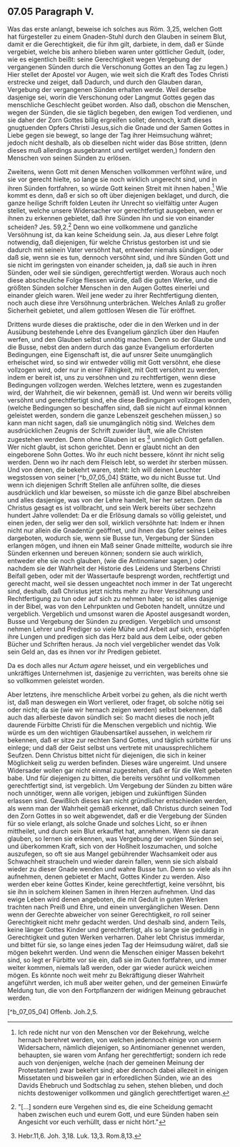 
<!-- seite 293 -->

07.05 Paragraph V.
------------------

Was das erste anlangt, beweise ich solches
aus Röm. 3,25, welchen Gott hat fürgesteller zu
einem Gnaden-Stuhl durch den Glauben in seinem
Blut, damit er die Gerechtigkeit, die für ihm
gilt, darbiete, in dem, daß er Sünde vergebiet,
welche bis anhero blieben waren unter göttlicher
Gedult, (oder, wie es eigentlich beißt: seine Gerechtigkeit
wegen Vergebung der vergangenen Sünden
durch die Verschonung Gottes an den Tag
zu legen.) Hier stellet der Apostel vor Augen, wie weit
sich die Kraft des Todes Christi erstrecke und zeiget, daß
Dadurch, und durch den Glauben daran, Vergebung der
vergangenen Sünden erhalten werde. Weil derselbe
dasjenige sei, worin die Verschonung oder Langmut<!-- seite 294 -->
Gottes gegen das menschliche Geschlecht geübet
worden. Also daß, obschon die Menschen, wegen der
Sünden, die sie täglich begeben, den ewigen Tod verdienen,
und sie daher der Zorn Gottes billig ergreifen
sollet; dennoch, kraft dieses gnugtuenden Opfers
Christi Jesus,sich die Gnade und der Samen Gottes
in Liebe gegen sie bewegt, so lange der Tag ihrer
Heimsuchung währet; jedoch nicht deshalb, als ob dieselben
nicht wider das Böse stritten, (denn dieses muß
allerdings ausgebrannt und vertilget werden,) fondern
den Menschen von seinen Sünden zu erlösen.

Zweitens, wenn Gott mit denen Menschen vollkommen
verföhnt wäre, und sie vor gerecht hielte, so
lange sie noch wirklich ungerecht sind, und in ihren
Sünden fortfahren, so würde Gott keinen Streit mit
ihnen haben.[^b_07_05_01] Wie kommt es denn, daß er sich so
oft über diejenigen beklaget, und durch, die ganze heilige
Schrift folden Leuten ihr Unrecht so vielfältig unter
Augen stellet, welche unsere Widersacher vor gerechtfertigt
ausgeben, wenn er ihnen zu erkennen gebietet, daß
ihre Sünden ihn und sie von einander scheiden?
Jes. 59,2.[^b_07_05_02] Denn wo eine vollkommene und ganzliche
Versöhnung ist, da kan keine Scheidung sein. Ja, aus
dieser Lehre folgt notwendig, daß diejenigen, für
welche Christus gestorben ist und sie dadurch mit seinein<!-- seite 295 -->
Vater versöhnt hat, entweder niemals sündigen, oder
daß sie, wenn sie es tun, dennoch versöhnt sind, und
ihre Sünden Gott und sie nicht im geringsten von einander
scheiden, ja, daß sie auch in ihren Sünden, oder
weil sie sündigen, gerechtfertigt werden. Woraus
auch noch diese abscheuliche Folge fliessen würde, daß
die guten Werke, und die größten Sünden solcher Menschen
in den Augen Gottes einerlei und einander gleich
waren. Weil jene weder zu ihrer Rechtfertigung dienten,
noch auch diese ihre Versöhnung unterbrächen.
Welches Anlaß zu großer Sicherheit gebietet, und allem
gottlosen Wesen die Tür eröffnet.

Drittens wurde dieses die praktische, oder die in den
Werken und in der Ausübung bestehende Lehre des
Evangelium gänzlich über den Haufen werfen, und den
Glauben selbst unnötig machen. Denn so der Glaube
und die Busse, nebst den andern durch das ganze Evangelium
erforderten Bedingungen, eine Eigenschaft ist,
die auf unsrer Seite unumgänglich erheischet wird, so
sind wir entweder völlig mit Gott versöhnt, ehe diese
vollzogen wird, oder nur in einer Fähigkeit, mit Gott
versöhnt zu werden, indem er bereit ist, uns zu versöhnen
und zu rechtfertigen, wenn diese Bedingungen vollzogen
werden. Welches letztere, wenn es zugestanden
wird, der Wahrheit, die wir bekennen, gemäß ist. Und
wenn wir bereits völlig versöhnt und gerechtfertigt
sind, ehe diese Bedingungen vollzogen worden, (welche
Bedingungen so beschaffen sind, daß sie nicht auf einmal
können geleistet werden, sondern die ganze Lebenszeit
geschehen müssen,) so kann man nicht sagen, daß
sie unumgänglich nötig sind. Welches dem ausdrücklichen
Zeugnis der Schrift zuwider läuft, wie alle Christen
zugestehen werden. Denn ohne Glauben ist es [^b_07_05_03]
unmöglich Gott gefallen. Wer nicht glaubt, ist
schon gerichtet. Denn er glaubt nicht an den eingeborene
Sohn Gottes. Wo ihr euch nicht<!-- seite 296 -->
bessere, könnt ihr nicht selig werden. Denn wo
ihr nach dem Fleisch lebt, so werdet ihr sterben
müssen. Und von denen, die bekehrt waren, steht:
Ich will deinen Leuchter wegstossen von seiner [^b_07_05_04]
Stätte, wo du nicht Busse tut. Und wenn ich diejenigen
Schrift Stellen alle anführen sollte, die dieses
ausdrücklich und klar beweisen, so müsste ich die ganze
Bibel abschreiben und alles dasjenige, was von der
Lehre handelt, hier her setzen. Denn da Christus gesagt
es ist vollbracht, und sein Werk bereits über sechzehn
hundert Jahre vollendet: Da er die Erlösung damals
so völlig geleistet, und einen jeden, der selig wer
den soll, wirklich versöhnte hat: Indem er ihnen nicht
nur allein die Gnadentür geöffnet, und ihnen das
Opfer seines Leibes dargeboten, wodurch sie, wenn
sie Busse tun, Vergebung der Sünden erlangen mögen,
und ihnen ein Maß seiner Gnade mitteilte, wodurch
sie ihre Sünden erkennen und bereuen können;
sondern sie auch wirklich, entweder ehe sie noch glauben,
(wie die Antinomianer sagen,) oder nachdem sie der
Wahrheit der Historie des Leidens und Sterbens
Christi Beifall geben, oder mit der Wassertaufe besprengt
worden, rechtfertigt und gerecht macht,
weil sie dessen ungeachtet noch immer in der Tat ungerecht
sind, deshalb, daß Christus jetzt nichts mehr zu ihrer
Versöhnung und Rechtfertigung zu tun oder auf sich zu
nehmen habe; so ist alles dasjenige in der Bibel, was
von den Lehrpunkten und Geboten handelt, unnütze
und vergeblich. Vergeblich und umsonst waren die
Apostel ausgesandt worden, Busse und Vergebung der
Sünden zu predigen. Vergeblich und umsonst nehmen
Lehrer und Prediger so viele Mühe und Arbeit auf sich,
erschöpfen ihre Lungen und predigen sich das Herz bald
aus dem Leibe, oder geben Bücher und Schriften
heraus. Ja noch viel vergeblicher wendet das Volk
sein Geld an, das es ihnen vor ihr Predigen gebietet.<!-- seite 297 -->

Da es doch alles nur *Actum agere* heisset, und ein
vergebliches und unkräftiges Unternehmen ist, dasjenige
zu verrichten, was bereits ohne sie so vollkommen
geleistet worden.

Aber letztens, ihre menschliche Arbeit vorbei zu gehen,
als die nicht werth ist, daß man deswegen ein
Wort verlieret, oder fraget, ob solche nötig sei oder
nicht; da sie (wie wir hernach zeigen werden)
selbst bekennen, daß auch das allerbeste davon sündlich
sei: So macht dieses die noch jeßt daurende
Fürbitte Christi für die Menschen vergeblich und nichtig.
Wie würde es um den wichtigen Glaubensartikel
aussehen, in welchem rir bekennen, daß er sitze zur
rechten Sand Gottes, und täglich súrbitte für
uns einlege; und daß der Geist selbst uns vertrete
mit unaussprechlichem Seufzen. Denn Christus
bittet nicht für diejenigen, die sich in keiner Möglichkeit
selig zu werden befinden. Dieses wäre ungereimt.
Und unsere Widersader wollen gar nicht einmal zugestehen,
daß er für die Welt gebeten babe. Und für
diejenigen zu bitten, die bereits versöhnt und vollkommen
gerechtfertigt sind, ist vergeblich. Um Vergebung
der Sünden zu bitten wäre noch unnötiger,
wenn alle vorigen, jebigen und zukünftigen Sünden erlassen
sind. Gewißlich dieses kan nicht gründlicher entschieden
werden, als wenn man der Wahrheit gemäß
erkennet, daß Christus durch seinen Tod den Zorn
Gottes in so weit abgewendet, daß er die Vergebung
der Sünden für so viele erlangt, als solche Gnade
und solches Licht, so er ihnen mittheilet, und durch sein
Blut erkauffet hat, annehmen. Wenn sie daran
glauben, so lernen sie erkennen, was Vergebung der
vorigen Sünden sei, und überkommen Kraft, sich von
der Hoßheit loszumachen, und solche auszufegen, so
oft sie aus Mangel gebührender Wachsamkeit oder
aus Schwachheit straucheln und wieder darein fallen,<!-- seite 298 -->
wenn sie sich alsbald wieder zu dieser Gnade wenden
und wahre Busse tun. Denn so viele als ihn aufnehmen,
denen gebietet er Macht, Gottes Kinder
zu werden. Also werden eber keine Gottes Kinder,
keine gerechtfertigt, keine versöhnt, bis sie ihn
in solchem kleinen Samen in ihren Herzen aufnehmen.
Und das ewige Leben wird denen angeboten,
die mit Gedult in guten Werken trachten nach
Preiß und Ehre, und einein unvergänglichen Wesen.
Denn wenn der Gerechte abweicher von seiner
Gerechtigkeit, ro roll seiner Gerechtigkeit
nicht mehr gedacht werden. Und deshalb sind,
andern Teils, keine länger Gottes Kinder und gerechtfertigt,
als so lange sie geduldig in Gerechtigkeit
und guten Werken verharren. Daher lebt
Christus immerdar, und bittet für sie, so lange eines
jeden Tag der Heimsudung wälret, daß sie mögen
bekehrt werden. Und wenn die Menschen einiger
Massen bekehrt sind, so legt er Fürbitte vor sie ein,
daß sie im Guten fortfahren, und immer weiter kommen,
niemals laß werden, oder gar wieder aurück weichen
mögen. Es könnte noch weit mehr zu Bekräftigung
dieser Wahrheit angeführt werden, ich muß
aber weiter gehen, und der gemeinen Einwürfe Meldung
tun, die von den Fortpflanzern der widrigen
Meinung gebrauchet werden.

<!-- Fussnoten -->

[^b_07_05_01]: Ich rede nicht nur von den Menschen vor der Bekehrung,
welche hernach berehret werden, von welchen jedennoch
einige von unsern Widersachern, nämlich diejenigen, so Antinomianer
genennet werden, behaupten, sie waren vom Anfang
her gerechtfertigt; sondern ich rede auch von denjenigen,
welche (nach der gemeinen Meinung der Protestanten) zwar
bekehrt sind; aber dennoch dabei allezeit in einigen Missetaten
und bisweilen gar in erforedlichen Sünden, wie an
des Davids Ehebruch und Sodtschlag zu sehen, stehen blieben,
und doch nichts destoweniger vollkommen und gänglich gerechtfertiget waren.

[^b_07_05_02]: "[...] sondern eure Vergehen sind es, die eine Scheidung gemacht haben zwischen euch und eurem Gott, und eure Sünden haben sein Angesicht vor euch verhüllt, dass er nicht hört."

[^b_07_05_03]: Hebr.11,6. Joh. 3,18. Luk. 13,3. Rom.8,13.

[^b_07_05_04] Offenb. Joh.2,5.